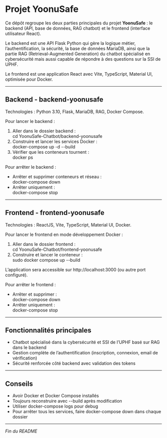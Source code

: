 # Projet YoonuSafe

Ce dépôt regroupe les deux parties principales du projet **YoonuSafe** : le backend (API, base de données, RAG chatbot) et le frontend (interface utilisateur React).

Le backend est une API Flask Python qui gère la logique métier, l’authentification, la sécurité, la base de données MariaDB, ainsi que la partie RAG (Retrieval-Augmented Generation) du chatbot spécialisé en cybersécurité mais aussi capable de répondre à des questions sur la  SSI de UPHF.

Le frontend est une application React avec Vite, TypeScript, Material UI, optimisée pour Docker.

---

## Backend - backend-yoonusafe

Technologies : Python 3.10, Flask, MariaDB, RAG, Docker Compose.

Pour lancer le backend :  
1. Aller dans le dossier backend :  
   cd YoonuSafe-Chatbot/backend-yoonusafe  
2. Construire et lancer les services Docker :  
   docker-compose up -d --build  
3. Vérifier que les conteneurs tournent :  
   docker ps

Pour arrêter le backend :  
- Arrêter et supprimer conteneurs et réseau :  
  docker-compose down  
- Arrêter uniquement :  
  docker-compose stop

---

## Frontend - frontend-yoonusafe

Technologies : ReactJS, Vite, TypeScript, Material UI, Docker.

Pour lancer le frontend en mode développement Docker :  
1. Aller dans le dossier frontend :  
   cd YoonuSafe-Chatbot/frontend-yoonusafe  
2. Construire et lancer le conteneur :  
   sudo docker compose up --build

L’application sera accessible sur http://localhost:3000 (ou autre port configuré).

Pour arrêter le frontend :  
- Arrêter et supprimer :  
  docker-compose down  
- Arrêter uniquement :  
  docker-compose stop

---

## Fonctionnalités principales

- Chatbot spécialisé dans la cybersécurité et SSI de l’UPHF basé sur RAG dans le backend  
- Gestion complète de l’authentification (inscription, connexion, email de vérification)  
- Sécurité renforcée côté backend avec validation des tokens

---

## Conseils

- Avoir Docker et Docker Compose installés  
- Toujours reconstruire avec --build après modification  
- Utiliser docker-compose logs pour debug  
- Pour arrêter tous les services, faire docker-compose down dans chaque dossier

---

*Fin du README*
